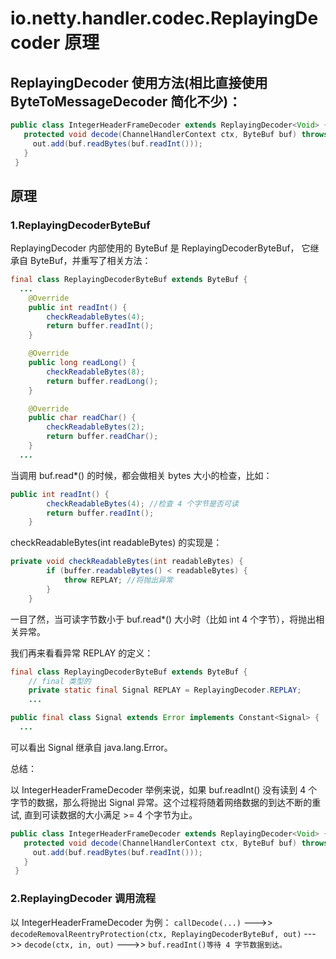 # io.netty.handler.codec.ReplayingDecoder 原理

## ReplayingDecoder 使用方法(相比直接使用 ByteToMessageDecoder 简化不少)：

```java
public class IntegerHeaderFrameDecoder extends ReplayingDecoder<Void> {
   protected void decode(ChannelHandlerContext ctx, ByteBuf buf) throws Exception {
     out.add(buf.readBytes(buf.readInt()));
   }
 }
```

## 原理

### 1.ReplayingDecoderByteBuf

ReplayingDecoder 内部使用的 ByteBuf 是 ReplayingDecoderByteBuf， 它继承自 ByteBuf，并重写了相关方法：

```java
final class ReplayingDecoderByteBuf extends ByteBuf {
  ...
    @Override
    public int readInt() {
        checkReadableBytes(4);
        return buffer.readInt();
    }

    @Override
    public long readLong() {
        checkReadableBytes(8);
        return buffer.readLong();
    }

    @Override
    public char readChar() {
        checkReadableBytes(2);
        return buffer.readChar();
    }
  ...
```

当调用 buf.read*() 的时候，都会做相关 bytes 大小的检查，比如：

```java
public int readInt() {
        checkReadableBytes(4); //检查 4 个字节是否可读
        return buffer.readInt();
    }
```

checkReadableBytes(int readableBytes) 的实现是：

```java
private void checkReadableBytes(int readableBytes) {
        if (buffer.readableBytes() < readableBytes) {
            throw REPLAY; //将抛出异常
        }
    }
```

一目了然，当可读字节数小于 buf.read*() 大小时（比如 int 4 个字节），将抛出相关异常。

我们再来看看异常 REPLAY 的定义：

```java
final class ReplayingDecoderByteBuf extends ByteBuf {
    // final 类型的
    private static final Signal REPLAY = ReplayingDecoder.REPLAY;
    ...
```

```java
public final class Signal extends Error implements Constant<Signal> {
  ...
```

可以看出 Signal 继承自 java.lang.Error。

总结：

以 IntegerHeaderFrameDecoder 举例来说，如果 buf.readInt() 没有读到 4 个字节的数据，那么将抛出 Signal 异常。这个过程将随着网络数据的到达不断的重试, 直到可读数据的大小满足 >= 4 个字节为止。

```java
public class IntegerHeaderFrameDecoder extends ReplayingDecoder<Void> {
   protected void decode(ChannelHandlerContext ctx, ByteBuf buf) throws Exception {
     out.add(buf.readBytes(buf.readInt()));
   }
 }
```

### 2.ReplayingDecoder 调用流程

以 IntegerHeaderFrameDecoder 为例：
`callDecode(...)` --->> `decodeRemovalReentryProtection(ctx, ReplayingDecoderByteBuf, out)`  --->> `decode(ctx, in, out)` --->> `buf.readInt()等待 4 字节数据到达。`